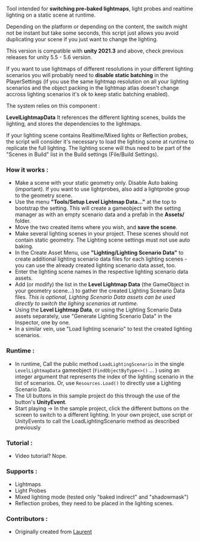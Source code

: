 
Tool intended for **switching pre-baked lightmaps**, light probes and realtime lighting on a static scene at runtime.

Depending on the platform or depending on the content, the switch might not be instant but take some seconds, this script just allows you avoid duplicating your scene if you just want to change the lighting.

This version is compatible with **unity 2021.3** and above, check previous releases for unity 5.5 - 5.6 version.

If you want to use lightmaps of different resolutions in your different lighting scenarios you will probably need to **disable static batching** in the PlayerSettings (if you use the same lightmap resolution on all your lighting scenarios and the object packing in the lightmap atlas doesn't change accross lighting scenarios it's ok to keep static batching enabled).

The system relies on this component :

**LevelLightmapData**
It references the different lighting scenes, builds the lighting, and stores the dependencies to the lightmaps.

If your lighting scene contains Realtime/Mixed lights or Reflection probes, the script will consider it's necessary to load the lighting scene at runtime to replicate the full lighting. The lighting scene will thus need to be part of the "Scenes in Build" list in the Build settings (File/Build Settings).

### How it works :

- Make a scene with your static geometry only. Disable Auto baking (important). If you want to use lightprobes, also add a lightprobe group to the geometry scene.
- Use the menu **"Tools/Setup Level Lightmap Data..."** at the top to bootstrap the setting. This will create a gameobject with the setting manager as with an empty scenario data and a prefab in the **Assets/** folder.
- Move the two created items where you wish, and **save the scene**.
- Make several lighting scenes in your project. These scenes should not contain static geometry. The Lighting scene settings must not use auto baking.
- In the Create Asset Menu, use **"Lighting/Lighting Scenario Data"** to create additional lighting scenario data files for each lighting scenes - you can use the already created lighting scenario data asset, too.
- Enter the lighting scene names in the respective lighting scenario data assets.
- Add (or modify) the list in the **Level Lightmap Data** (the GameObject in your geometry scene...) to gather the created Lighting Scenario Data files. *This is optional, Lighting Scenario Data assets can be used directly to switch the lighing scenarios at runtime.*
- Using the **Level Lightmap Data**, or using the Lighting Scenario Data assets separately, use "Generate Lighting Scenario Data" in the Inspector, one by one.
- In a similar vein, use "Load lighting scenario" to test the created lighting scenarios.

### Runtime :

- In runtime, Call the public method `LoadLightingScenario` in the single `LevelLightmapData` gameobject (`FindObjectByType<>()` ... ) using an integer argument that represents the index of the lighting scenario in the list of scenarios. Or, use `Resources.Load()` to directly use a Lighting Scenario Data.
- The UI buttons in this sample project do this through the use of the button's **UnityEvent**.
- Start playing -> In the sample project, click the different buttons on the screen to switch to a different lighting. In your own project, use script or UnityEvents to call the LoadLightingScenario method as described previously

### Tutorial :
- Video tutorial? Nope.

### Supports :

- Lightmaps
- Light Probes
- Mixed lighting mode (tested only "baked indirect" and "shadowmask")
- Reflection probes, they need to be placed in the lighting scenes.

### Contributors :

- Originally created from [Laurent](https://github.com/laurenth-personal)
